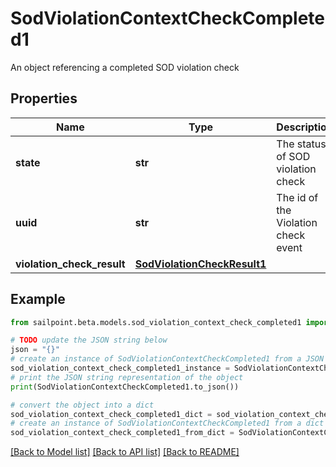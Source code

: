# SodViolationContextCheckCompleted1

An object referencing a completed SOD violation check

## Properties

Name | Type | Description | Notes
------------ | ------------- | ------------- | -------------
**state** | **str** | The status of SOD violation check | [optional] 
**uuid** | **str** | The id of the Violation check event | [optional] 
**violation_check_result** | [**SodViolationCheckResult1**](SodViolationCheckResult1.md) |  | [optional] 

## Example

```python
from sailpoint.beta.models.sod_violation_context_check_completed1 import SodViolationContextCheckCompleted1

# TODO update the JSON string below
json = "{}"
# create an instance of SodViolationContextCheckCompleted1 from a JSON string
sod_violation_context_check_completed1_instance = SodViolationContextCheckCompleted1.from_json(json)
# print the JSON string representation of the object
print(SodViolationContextCheckCompleted1.to_json())

# convert the object into a dict
sod_violation_context_check_completed1_dict = sod_violation_context_check_completed1_instance.to_dict()
# create an instance of SodViolationContextCheckCompleted1 from a dict
sod_violation_context_check_completed1_from_dict = SodViolationContextCheckCompleted1.from_dict(sod_violation_context_check_completed1_dict)
```
[[Back to Model list]](../README.md#documentation-for-models) [[Back to API list]](../README.md#documentation-for-api-endpoints) [[Back to README]](../README.md)


